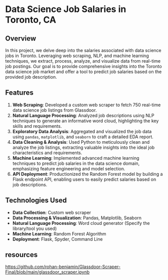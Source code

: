 
# Data Science Job Salaries in Toronto, CA

## Overview
In this project, we delve deep into the salaries associated with data science jobs in Toronto. Leveraging web scraping, NLP, and machine learning techniques, we extract, process, analyze, and visualize data from real-time job postings. Our goal is to provide comprehensive insights into the Toronto data science job market and offer a tool to predict job salaries based on the provided job description.

## Features

1. **Web Scraping**: Developed a custom web scraper to fetch 750 real-time data science job listings from Glassdoor.
2. **Natural Language Processing**: Analyzed job descriptions using NLP techniques to generate an informative word cloud, highlighting the key skills and requirements.
3. **Exploratory Data Analysis**: Aggregated and visualized the job data using `pandas`, `matplotlib`, and `seaborn` to craft a detailed EDA report.
4. **Data Cleaning & Analysis**: Used Python to meticulously clean and analyze the job listings, extracting valuable insights into the ideal job characteristics and requirements.
5. **Machine Learning**: Implemented advanced machine learning techniques to predict job salaries in the data science domain, emphasizing feature engineering and model selection.
6. **API Deployment**: Productionized the Random Forest model by building a Flask endpoint API, enabling users to easily predict salaries based on job descriptions.

## Technologies Used

- **Data Collection**: Custom web scraper
- **Data Processing & Visualization**: Pandas, Matplotlib, Seaborn
- **Natural Language Processing**: Word cloud generator (Specify the library/tool you used)
- **Machine Learning**: Random Forest Algorithm
- **Deployment**: Flask, Spyder, Command Line


## resources 
https://github.com/rohan-benjamin/Glassdoor-Scraper-Final/blob/main/glassdoor_scraper.ipynb
